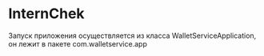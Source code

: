 # InternChek
 Запуск приложения осуществляется из класса WalletServiceApplication, он лежит в пакете com.walletservice.app
